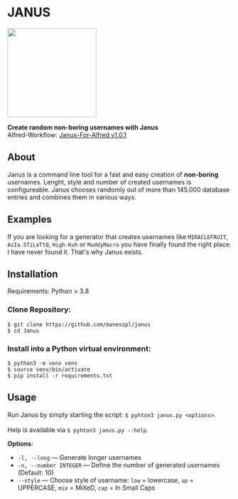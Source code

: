 # JANUS
<img src="https://user-images.githubusercontent.com/86777463/180721589-1603bfe7-da7b-4366-add3-7928ad7b6898.png" width="200" height="200">

**Create random non-boring usernames with Janus**<br>
Alfred-Workflow: [Janus-For-Alfred v1.0.1](https://github.com/manesspl/janus-for-alfred)

## About
Janus is a command line tool for a fast and easy creation of **non-boring** usernames. Lenght, style and number of created usernames is configureable.  Janus chooses randomly out of more than 145.000 database entries and combines them in various ways.

## Examples
If you are looking for a generator that creates usernames like `MIRACLEFRUIT`, `AsIa.STiLeTtO`, `High-Kuh` or `MuddyMacro` you have finally found the right place. I have never found it. That's why Janus exists.

## Installation
Requirements: Python > 3.8

### Clone Repository:

```
$ git clone https://github.com/manesspl/janus
$ cd Janus
```

### Install into a Python virtual environment:

    $ python3 -m venv venv
    $ source venv/bin/activate
    $ pip install -r requirements.txt

## Usage

Run Janus by simply starting the script: `$ pyhton3 janus.py <options>`. <br><br>
Help is available via `$ pyhton3 janus.py --help`.

**Options**:<br>
- ```-l, --long``` — Generate longer usernames<br>
- ```-n, --number INTEGER``` — Define the number of generated usernames (Default: 10)<br>
- ```--style``` — Choose style of username: `low` = lowercase, `up` = UPPERCASE, `mix` = MiXeD, `cap` = In Small Caps<br>
